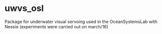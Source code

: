 # uwvs_osl
Package for underwater visual servoing used in the OceanSystemsLab with Nessie (experiments were carried out on march/16)
